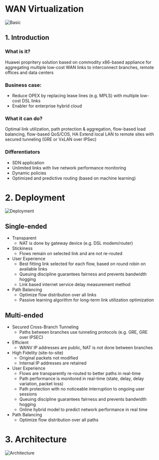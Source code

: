 # WAN Virtualization 

![Basic](https://github.com/Hybrid-Cloud/hybrid_cloud/blob/master/doc/WANV/images/WANV_basic.png)

## 1. Introduction
### What is it?
Huawei propritery solution based on commodity x86-based appliance for aggregating multiple low-cost WAN links to interconnect branches, remote offices and data centers
### Business case:
* Reduce OPEX by replacing lease lines (e.g. MPLS) with multiple low-cost DSL links
* Enabler for enterprise hybrid cloud

### What it can do?
Optimal link utilization, path protection & aggregation, flow-based load balancing, flow-based QoS/COS, HA
Extend local LAN to remote sites with secured tunneling (GRE or VxLAN over IPSec)

### Differentiators
* SDN application
* Unlimited links with live network performance monitoring
* Dynamic policies
* Optimized and predictive routing (based on machine learning)

# 2. Deployment

![Deployment](https://github.com/Hybrid-Cloud/hybrid_cloud/blob/master/doc/WANV/images/WANV_deployment.png)

## Single-ended
* Transparent
    - NAT is done by gateway device (e.g. DSL modem/router)
* Stickiness
    - Flows remain on selected link and are not             re-routed
* User Experience
    - Best fitting link selected for each flow, based on round robin on available links
    - Queuing discipline guarantees fairness and prevents bandwidth hogging
    - Link based internet service delay measurement method 
* Path Balancing
    - Optimize flow distribution over all links
    - Passive learning algorithm for long-term link utilization optimization

## Multi-ended
* Secured Cross-Branch Tunneling
    - Paths between branches use tunneling protocols (e.g. GRE, GRE over IPSEC)
* Efficient
    - WANV IP addresses are public, NAT is not done between branches
* High Fidelity (site-to-site)
    - Original packets not modified
    - Internal IP addresses are retained
* User Experience
    - Flows are transparently re-routed to better paths in real-time
    - Path performance is monitored in real-time (state, delay, delay variation, packet loss)
    - Path protection with no noticeable interruption to ongoing user sessions
    - Queuing discipline guarantees fairness and prevents bandwidth hogging
    - Online hybrid model to predict network performance in real time
* Path Balancing
    - Optimize flow distribution over all paths


# 3. Architecture
![Architecture](https://github.com/Hybrid-Cloud/hybrid_cloud/blob/master/doc/WANV/images/WANV_architecture.png)
